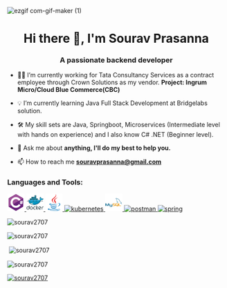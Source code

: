 ![ezgif com-gif-maker (1)](https://user-images.githubusercontent.com/107973014/207383090-a318a012-4a43-463b-91b6-ca67ab71ac68.gif)

<h1 align="center">Hi there 👋, I'm Sourav Prasanna</h1>
<h3 align="center">A passionate backend developer</h3>

- 👨‍💻 I’m currently working for Tata Consultancy Services as a contract employee through Crown Solutions as my vendor. **Project: Ingrum Micro/Cloud Blue Commerce(CBC)**

- 💡 I’m currently learning Java Full Stack Development at Bridgelabs solution.

- 🛠  My skill sets are Java, Springboot, Microservices (Intermediate level with hands on experience) and I also know C# .NET (Beginner level).

- 💬 Ask me about **anything, I'll do my best to help you.**

- 📫 How to reach me **souravprasanna@gmail.com**

<h3 align="left">Languages and Tools:</h3>
<p align="left"> <a href="https://www.w3schools.com/cs/" target="_blank" rel="noreferrer"> <img src="https://raw.githubusercontent.com/devicons/devicon/master/icons/csharp/csharp-original.svg" alt="csharp" width="40" height="40"/> </a> <a href="https://www.docker.com/" target="_blank" rel="noreferrer"> <img src="https://raw.githubusercontent.com/devicons/devicon/master/icons/docker/docker-original-wordmark.svg" alt="docker" width="40" height="40"/> </a> <a href="https://www.java.com" target="_blank" rel="noreferrer"> <img src="https://raw.githubusercontent.com/devicons/devicon/master/icons/java/java-original.svg" alt="java" width="40" height="40"/> </a> <a href="https://kubernetes.io" target="_blank" rel="noreferrer"> <img src="https://www.vectorlogo.zone/logos/kubernetes/kubernetes-icon.svg" alt="kubernetes" width="40" height="40"/> </a> <a href="https://www.mysql.com/" target="_blank" rel="noreferrer"> <img src="https://raw.githubusercontent.com/devicons/devicon/master/icons/mysql/mysql-original-wordmark.svg" alt="mysql" width="40" height="40"/> </a> <a href="https://postman.com" target="_blank" rel="noreferrer"> <img src="https://www.vectorlogo.zone/logos/getpostman/getpostman-icon.svg" alt="postman" width="40" height="40"/> </a> <a href="https://spring.io/" target="_blank" rel="noreferrer"> <img src="https://www.vectorlogo.zone/logos/springio/springio-icon.svg" alt="spring" width="40" height="40"/> </a> </p>

<p align="left"> <img src="https://komarev.com/ghpvc/?username=sourav2707&label=Profile%20views&color=0e75b6&style=flat" alt="sourav2707" /> </p> 

<p><img align="center" src="https://github-readme-stats.vercel.app/api/top-langs?username=sourav2707&show_icons=true&locale=en&layout=compact" alt="sourav2707" /></p>

<p>&nbsp;<img align="center" src="https://github-readme-stats.vercel.app/api?username=sourav2707&show_icons=true&locale=en" alt="sourav2707" /></p>

<p><img align="center" src="https://github-readme-streak-stats.herokuapp.com/?user=sourav2707&" alt="sourav2707" /></p>

<p align="left"> <a href="https://github.com/ryo-ma/github-profile-trophy"><img src="https://github-profile-trophy.vercel.app/?username=sourav2707" alt="sourav2707" /></a> </p>
